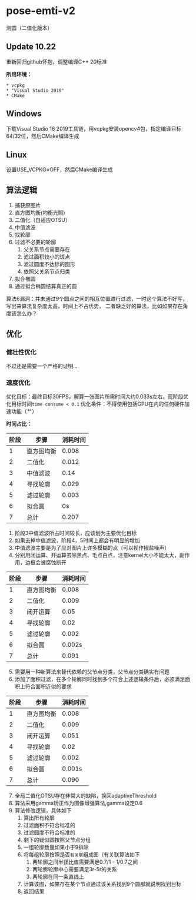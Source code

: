# pose-emti-v2

测圆（二值化版本）

## Update 10.22
重新回归github怀抱，调整编译C++ 20标准

**所用环境：**

    * vcpkg 
    * "Visual Studio 2019"
    * CMake

## Windows

下载Visual Studio 16 2019工具链，用vcpkg安装opencv4包，指定编译目标64/32位，然后CMake编译生成

## Linux

设置USE_VCPKG=OFF，然后CMake编译生成

## 算法逻辑

1. 捕获原图片
2. 直方图均衡(均衡光照)
3. 二值化（自适应OTSU）
4. 中值滤波
5. 找轮廓
6. 过滤不必要的轮廓
    1. 父关系节点需要存在
    2. 滤过面积较小的斑点
    3. 滤过圆度不达标的图形
    4. 依照父关系节点归类
7. 拟合椭圆
8. 通过拟合椭圆结算真正的圆

算法6漏洞：并未通过9个圆点之间的相互位置进行过滤，一时这个算法不好写，写出来算法复杂度太高，时间上不占优势， 二者缺乏好的算法，比如如果存在角度该怎么办？

## 优化

### 健壮性优化

不过还是需要一个严格的证明...

### 速度优化

优化目标：最终目标30FPS，解算一张图片所需时间大约0.033s左右。现阶段优化目标时间`time consume < 0.1`
优化条件：不得使用包括GPU在内的任何硬件加速功能（艹）

**时间占比：**

|阶段|步骤|消耗时间|
| ---- |----|----|
|1|直方图均衡|0.008|
|2|二值化   |0.012|
|3|中值滤波 |0.14|
|4|寻找轮廓 |0.029|
|5|滤过轮廓 |0.003|
|6|拟合圆   |0s|
|7|总计    |0.207|

1. 阶段3中值滤波所占时间较长，应该划为主要优化目标
2. 如果去掉中值滤波，阶段4，5时间上都会有明显的增加
3. 中值滤波主要是为了应对图片上许多模糊的点（可以视作椒盐噪声）
4. 分别用闭运算、开运算去除黑点、毛点白点，注意kernel大小不能太大，副作用，边框会被腐蚀断开

|阶段|步骤|消耗时间|
|----|----|----|
|1|直方图均衡|0.008|
|2|二值化   |0.009|
|3|闭开运算 |0.05|
|4|寻找轮廓 |0.02|
|5|滤过轮廓 |0.002|
|6|拟合圆   |0.002s|
|7|总计    |0.091|
5. 需要用一种新算法来替代依赖的父节点分类，父节点分类确实有问题
6. 添加了面积过滤，在多个轮廓同时找到多个符合上述逻辑条件后，必须满足面积上符合面积近似的要求

|阶段|步骤|消耗时间|
|----|----|----|
|1|直方图均衡|0.008|
|2|二值化   |0.009|
|3|闭开运算 |0.051|
|4|寻找轮廓 |0.02|
|5|滤过轮廓 |0.002|
|6|拟合圆   |0.001s|
|7|总计    |0.090|

7. 全局二值化OTSU存在非常大的缺陷，换回adaptiveThreshold
8. 算法采用gamma矫正作为图像增强算法,gamma设定0.6
9. 算法修改逻辑，具体如下
   1.  算出所有轮廓
   2.  过滤面积不符合标准的
   3.  过滤圆度不符合标准的
   4.  剩下的疑似圆按照父节点分组
   5.  一组轮廓数量如果小于9排除
   6.  将每组轮廓按照是否`有关联`组成图（有关联算法如下
       1.  两轮廓之间半径比值需要满足0.7/1 - 1/0.7之间
       2.  两轮廓轮廓中心需要满足3r-5r的关系
       3.  两轮廓在同一条直线上
   7.  计算该图，如果存在某个节点通过该关系找到9个圆那就说明找到目标
   8.  返回结果